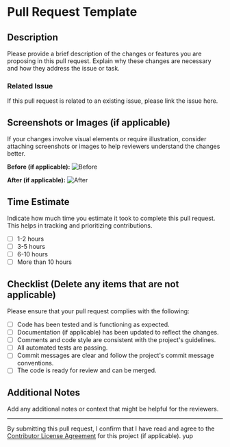 # Pull Request Template

## Description
Please provide a brief description of the changes or features you are proposing in this pull request. Explain why these changes are necessary and how they address the issue or task.

### Related Issue
If this pull request is related to an existing issue, please link the issue here.

## Screenshots or Images (if applicable)
If your changes involve visual elements or require illustration, consider attaching screenshots or images to help reviewers understand the changes better.

**Before (if applicable):**
![Before](link_to_image)

**After (if applicable):**
![After](link_to_image)

## Time Estimate
Indicate how much time you estimate it took to complete this pull request. This helps in tracking and prioritizing contributions.

- [ ] 1-2 hours
- [ ] 3-5 hours
- [ ] 6-10 hours
- [ ] More than 10 hours

## Checklist (Delete any items that are not applicable)
Please ensure that your pull request complies with the following:

- [ ] Code has been tested and is functioning as expected.
- [ ] Documentation (if applicable) has been updated to reflect the changes.
- [ ] Comments and code style are consistent with the project's guidelines.
- [ ] All automated tests are passing.
- [ ] Commit messages are clear and follow the project's commit message conventions.
- [ ] The code is ready for review and can be merged.

## Additional Notes
Add any additional notes or context that might be helpful for the reviewers.

---

By submitting this pull request, I confirm that I have read and agree to the [Contributor License Agreement](link_to_license) for this project (if applicable).
yup